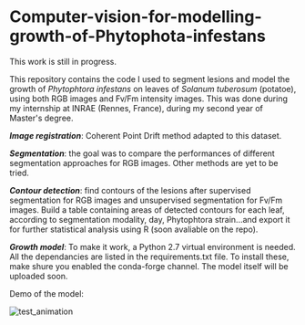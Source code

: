 # Computer-vision-for-modelling-growth-of-Phytophota-infestans

This work is still in progress.

This repository contains the code I used to segment lesions and model the growth of *Phytophtora infestans* on leaves of *Solanum tuberosum* (potatoe), using both RGB images and Fv/Fm intensity images. This was done during my internship at INRAE (Rennes, France), during my second year of Master's degree.

***Image registration***: Coherent Point Drift method adapted to this dataset. 

***Segmentation***: the goal was to compare the performances of different segmentation approaches for RGB images. Other methods are yet to be tried.

***Contour detection***: find contours of the lesions after supervised segmentation for RGB images and unsupervised segmentation for Fv/Fm images. Build a table containing areas of detected contours for each leaf, according to segmentation modality, day, Phytophtora strain...and export it for further statistical analysis using R (soon avaliable on the repo).

***Growth model***: To make it work, a Python 2.7 virtual environment is needed. All the dependancies are listed in the requirements.txt file. To install these, make shure you enabled the conda-forge channel. The model itself will be uploaded soon.

Demo of the model:

![test_animation](https://user-images.githubusercontent.com/73390220/230373101-42f8cbc4-fa3d-436a-8abb-55f4ffcebd0e.gif)
